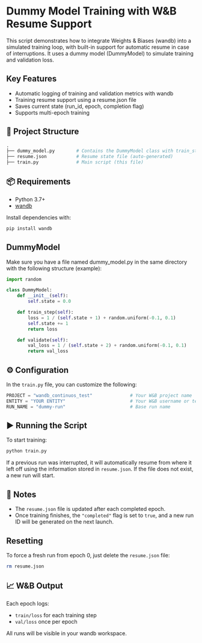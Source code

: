 # Dummy Model Training with W&B Resume Support

This script demonstrates how to integrate Weights & Biases (wandb) into a simulated training loop, with built-in support for automatic resume in case of interruptions. It uses a dummy model (DummyModel) to simulate training and validation loss.

## Key Features

- Automatic logging of training and validation metrics with wandb
- Training resume support using a resume.json file
- Saves current state (run_id, epoch, completion flag)
- Supports multi-epoch training

## 📁 Project Structure

```graphql
.
├── dummy_model.py        # Contains the DummyModel class with train_step and validate methods
├── resume.json           # Resume state file (auto-generated)
├── train.py              # Main script (this file)
```

## 📦 Requirements
- Python 3.7+
- [wandb](https://docs.wandb.ai/quickstart)

Install dependencies with:

```bash
pip install wandb
```

## DummyModel
Make sure you have a file named dummy_model.py in the same directory with the following structure (example):

```python
import random

class DummyModel:
    def __init__(self):
        self.state = 0.0

    def train_step(self):
        loss = 1 / (self.state + 1) + random.uniform(-0.1, 0.1)
        self.state += 1
        return loss

    def validate(self):
        val_loss = 1 / (self.state + 2) + random.uniform(-0.1, 0.1)
        return val_loss

```

## ⚙️ Configuration
In the `train.py` file, you can customize the following:

```python
PROJECT = "wandb_continuos_test"              # Your W&B project name
ENTITY = "YOUR ENTITY"                        # Your W&B username or team
RUN_NAME = "dummy-run"                        # Base run name
```

## ▶️ Running the Script
To start training:

```bash
python train.py
```

If a previous run was interrupted, it will automatically resume from where it left off using the information stored in `resume.json`. If the file does not exist, a new run will start.

## 📌 Notes

- The `resume.json` file is updated after each completed epoch.
- Once training finishes, the `"completed"` flag is set to `true`, and a new run ID will be generated on the next launch.

## Resetting
To force a fresh run from epoch 0, just delete the `resume.json` file:

```bash
rm resume.json
```

## 📈 W&B Output
Each epoch logs:
- `train/loss` for each training step
- `val/loss` once per epoch

All runs will be visible in your wandb workspace.